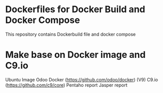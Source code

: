 # Dockerfiles for Docker Build and Docker Compose
This repository contains Dockerbuild file and docker compose
# Make base on Docker image and C9.io
Ubuntu Image
Odoo Docker (https://github.com/odoo/docker) (V9)
C9.io (https://github.com/c9/core)
Pentaho report
Jasper report
